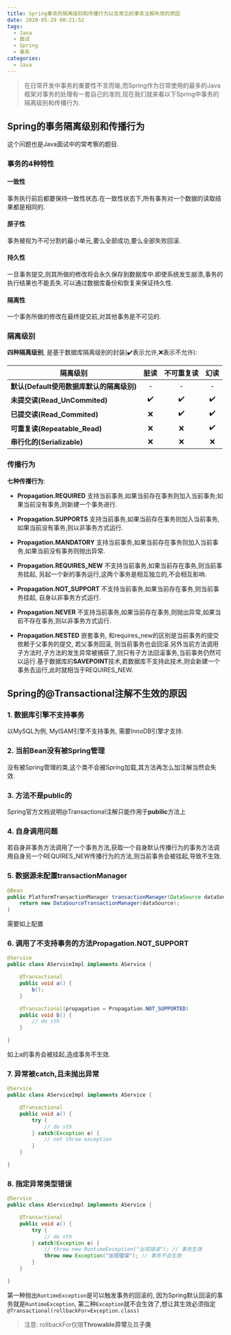 ```yaml
---
title: Spring事务的隔离级别和传播行为以及常见的事务注解失效的原因
date: 2020-05-29 00:21:52
tags:
  - Java
  - 面试
  - Spring
  - 事务
categories:
  - Java
---
```


> 在日常开发中事务的重要性不言而喻,而Spring作为日常使用的最多的Java框架对事务的处理有一套自己的准则,现在我们就来看以下Spring中事务的隔离级别和传播行为.

<!-- more -->

## Spring的事务隔离级别和传播行为

这个问题也是Java面试中的常考察的题目.

### 事务的4种特性

#### 一致性

事务执行前后都要保持一致性状态.在一致性状态下,所有事务对一个数据的读取结果都是相同的.

#### 原子性

事务被视为不可分割的最小单元,要么全部成功,要么全部失败回滚.

#### 持久性

一旦事务提交,则其所做的修改将会永久保存到数据库中.即使系统发生崩溃,事务的执行结果也不能丢失.可以通过数据库备份和恢复来保证持久性.

#### 隔离性

一个事务所做的修改在最终提交前,对其他事务是不可见的.

### 隔离级别

**四种隔离级别**, 是基于数据库隔离级别的封装(✔️表示允许,❌表示不允许):

| 隔离级别                                  | 脏读 | 不可重复读 | 幻读 |
| ----------------------------------------- | :--: | :--------: | :--: |
| **默认(Default使用数据库默认的隔离级别)** |  -   |     -      |  -   |
| **未提交读(Read_UnCommited)**             |  ✔️  |     ✔️     |  ✔️  |
| **已提交读(Read_Commited)**               |  ❌  |     ✔️     |  ✔️  |
| **可重复读(Repeatable_Read)**             |  ❌  |     ❌     |  ✔️  |
| **串行化的(Serializable)**                |  ❌  |     ❌     |  ❌  |

### 传播行为

**七种传播行为**:

- **Propagation.REQUIRED** 支持当前事务,如果当前存在事务则加入当前事务;如果当前没有事务,则新建一个事务进行.

- **Propagation.SUPPORTS** 支持当前事务,如果当前存在事务则加入当前事务,如果当前没有事务,则以非事务方式运行.

- **Propagation.MANDATORY** 支持当前事务,如果当前存在事务则加入当前事务,如果当前没有事务则抛出异常.

- **Propagation.REQUIRES_NEW** 不支持当前事务,如果当前存在事务,则当前事务挂起, 另起一个新的事务运行,这两个事务是相互独立的,不会相互影响.

- **Propagation.NOT_SUPPORT** 不支持当前事务,如果当前存在事务,则当前事务挂起, 自身以非事务方式运行.

- **Propagation.NEVER** 不支持当前事务,如果当前存在事务,则抛出异常,如果当前不存在事务,则以非事务方式运行.

- **Propagation.NESTED** 嵌套事务, 和requires_new的区别是当前事务的提交依赖于父事务的提交, 若父事务回滚, 则当前事务也会回滚.另外当前方法调用子方法时,子方法的发生异常被捕获了,则只有子方法回滚事务,当前事务仍然可以运行.基于数据库的**SAVEPOINT**技术,若数据库不支持此技术,则会新建一个事务去运行,此时就相当于REQUIRES_NEW.

## Spring的@Transactional注解不生效的原因

### 1. 数据库引擎不支持事务

以MySQL为例, MyISAM引擎不支持事务, 需要InnoDB引擎才支持.

### 2. 当前Bean没有被Spring管理

没有被Spring管理的类,这个类不会被Spring加载,其方法再怎么加注解当然会失效.

### 3. 方法不是public的

Spring官方文档说明@Transactional注解只能作用于**pubilic**方法上

### 4. 自身调用问题

若自身非事务方法调用了一个事务方法,获取一个自身默认传播行为的事务方法调用自身另一个REQUIRES_NEW传播行为的方法,则当前事务会被挂起,导致不生效.

### 5. 数据源未配置transactionManager

```java
@Bean
public PlatformTransactionManager transactionManager(DataSource dataSource) {
    return new DataSourceTransactionManager(dataSource);
}
```

需要如上配置

### 6. 调用了不支持事务的方法Propagation.NOT_SUPPORT

```java
@Service
public class AServiceImpl implements AService {

    @Transactional
    public void a() {
        b();
    }

    @Transactional(propagation = Propagation.NOT_SUPPORTED)
    public void b() {
        // do sth
    }

}
```

如上a的事务会被挂起,造成事务不生效.

### 7. 异常被catch,且未抛出异常

```java
@Service
public class AServiceImpl implements AService {

    @Transactional
    public void a() {
        try {
            // do sth
        } catch(Exception e) {
            // not throw exception
        }
    }

}
```

### 8. 指定异常类型错误

```java
@Service
public class AServiceImpl implements AService {

    @Transactional
    public void a() {
        try {
            // do sth
        } catch(Exception e) {
            // throw new RuntimeException("出现错误"); // 事务生效
            throw new Exception("出现错误"); // 事务不会生效
        }
    }

}
```

第一种抛出`RuntimeException`是可以触发事务的回滚的, 因为Spring默认回滚的事务就是`RuntimeException`, 第二种`Exception`就不会生效了,想让其生效必须指定`@Transactional(rollbackFor=Exception.class)`

> 注意: rollbackFor仅限**Throwable异常**及其**子类**
